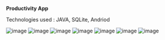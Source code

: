 <b>Productivity App</b>

Technologies used : JAVA, SQLite, Andriod

![image](https://github.com/SmakshiA/timewise/assets/112183051/cccb6fa7-36bf-4aec-bc2e-0c36168e1a72)
![image](https://github.com/SmakshiA/timewise/assets/112183051/aef5e37f-81ed-443b-9ed2-cb1bd9f91a08)
![image](https://github.com/SmakshiA/timewise/assets/112183051/91a22627-e7a8-4d28-9819-330b0a7277a4)
![image](https://github.com/SmakshiA/timewise/assets/112183051/95389a49-8ee8-4a7b-959f-85a12a11a6e7)
![image](https://github.com/SmakshiA/timewise/assets/112183051/12e8dd8c-5f5f-41bc-9e5c-8e9b0594c416)
![image](https://github.com/SmakshiA/timewise/assets/112183051/c66baca2-2a23-4a49-811b-91b031a4e813)
![image](https://github.com/SmakshiA/timewise/assets/112183051/80569305-4718-4b76-89a0-15cdc5715810)
